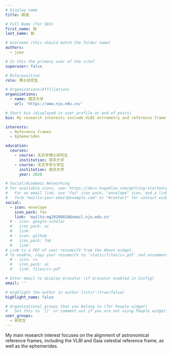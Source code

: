 ```yaml
---
# Display name
title: 姚俊

# Full Name (for SEO)
first_name: 俊 
last_name: 姚

# Username (this should match the folder name)
authors:
  - jyao

# Is this the primary user of the site?
superuser: false

# Role/position
role: 博士研究生

# Organizations/Affiliations
organizations:
  - name: 南京大学
    url: 'https://www.nju.edu.cn/'

# Short bio (displayed in user profile at end of posts)
bio: My research interests include VLBI astrometry and reference frame.

interests:
  - Reference frames
  - Ephemerides

education:
  courses:
    - course: 天文学博士研究生
      institution: 南京大学
    - course: 天文学学士学位
      institution: 南京大学
      year: 2020

# Social/Academic Networking
# For available icons, see: https://docs.hugoblox.com/getting-started/page-builder/#icons
#   For an email link, use "fas" icon pack, "envelope" icon, and a link in the
#   form "mailto:your-email@example.com" or "#contact" for contact widget.
social:
  - icon: envelope
    icon_pack: fas
    link: 'mailto:mg20260018@smail.nju.edu.cn'
  # - icon: google-scholar
  #   icon_pack: ai
  #   link: 
  # - icon: github
  #   icon_pack: fab
  #   link: 
# Link to a PDF of your resume/CV from the About widget.
# To enable, copy your resume/CV to `static/files/cv.pdf` and uncomment the lines below.
  # - icon: cv
  #   icon_pack: ai
  #   link: files/cv.pdf

# Enter email to display Gravatar (if Gravatar enabled in Config)
email: ''

# Highlight the author in author lists? (true/false)
highlight_name: false

# Organizational groups that you belong to (for People widget)
#   Set this to `[]` or comment out if you are not using People widget.
user_groups:
  - 研究生
---
```


My main research interest focuses on the alignment of astronomical reference frames, including the VLBI and Gaia celestial reference frame, as well as the ephemerides.
